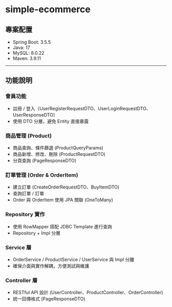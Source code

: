 # simple-ecommerce

## 專案配置
- Spring Boot: 3.5.5  
- Java: 17  
- MySQL: 8.0.22  
- Maven: 3.9.11  

---

## 功能說明

### 會員功能
- 註冊 / 登入（UserRegisterRequestDTO、UserLoginRequestDTO、UserResponseDTO）
- 使用 DTO 分層，避免 Entity 直接暴露  

### 商品管理 (Product)
- 商品查詢、條件篩選 (ProductQueryParams)
- 商品新增、修改、刪除 (ProductRequestDTO)
- 分頁查詢 (PageResponseDTO)

### 訂單管理 (Order & OrderItem)
- 建立訂單 (CreateOrderRequestDTO、BuyItemDTO)
- 查詢訂單 / 訂單
- Order 與 OrderItem 使用 JPA 關聯 (OneToMany)

### Repository 實作
- 使用 RowMapper 搭配 JDBC Template 進行查詢
- Repository + Impl 分層

### Service 層
- OrderService / ProductService / UserService 與 Impl 分離
- 確保介面與實作解耦，方便測試與維護

### Controller 層
- RESTful API 設計 (UserController、ProductController、OrderController)
- 統一回傳格式 (PageResponseDTO)